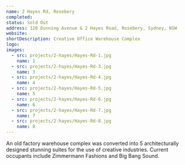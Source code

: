 ```yaml
---
name: 2 Hayes Rd, Rosebery
completed: 
status: Sold Out
address: 120 Dunning Avenue & 2 Hayes Road, Rosebery, Sydney, NSW
website: 
shortDescription: Creative Office Warehouse Complex
logo:
images:
  - src: projects/2-hayes/Hayes-Rd-1.jpg
    name: 1    
  - src: projects/2-hayes/Hayes-Rd-3.jpg
    name: 3
  - src: projects/2-hayes/Hayes-Rd-4.jpg
    name: 4    
  - src: projects/2-hayes/Hayes-Rd-5.jpg
    name: 5    
  - src: projects/2-hayes/Hayes-Rd-6.jpg
    name: 6    
  - src: projects/2-hayes/Hayes-Rd-7.jpg
    name: 7    
  - src: projects/2-hayes/Hayes-Rd-8.jpg
    name: 8  
---
```


An old factory warehouse complex was converted into 5 architecturally designed stunning suites for the use of creative industries. Current occupants include Zimmermann Fashions and Big Bang Sound.

